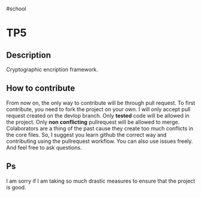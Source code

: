 #school

# TP5

## Description

Cryptographic encription framework.

## How to contribute
From now on, the only way to contribute will be through pull request.
To first contribute, you need to fork the project on your own. 
I will only accept pull request created on the devlop branch.
Only **tested** code will be allowed in the project.
Only **non conflicting** pullrequest will be allowed to merge. 
Colaborators are a thing of the past cause they create too much conflicts in the core files.
So, I suggest you learn github the correct way and contributing using the pullrequest workflow.
You can also use issues freely. And feel free to ask questions.

## Ps
I am sorry if I am taking so much drastic measures to ensure that the project is good.
